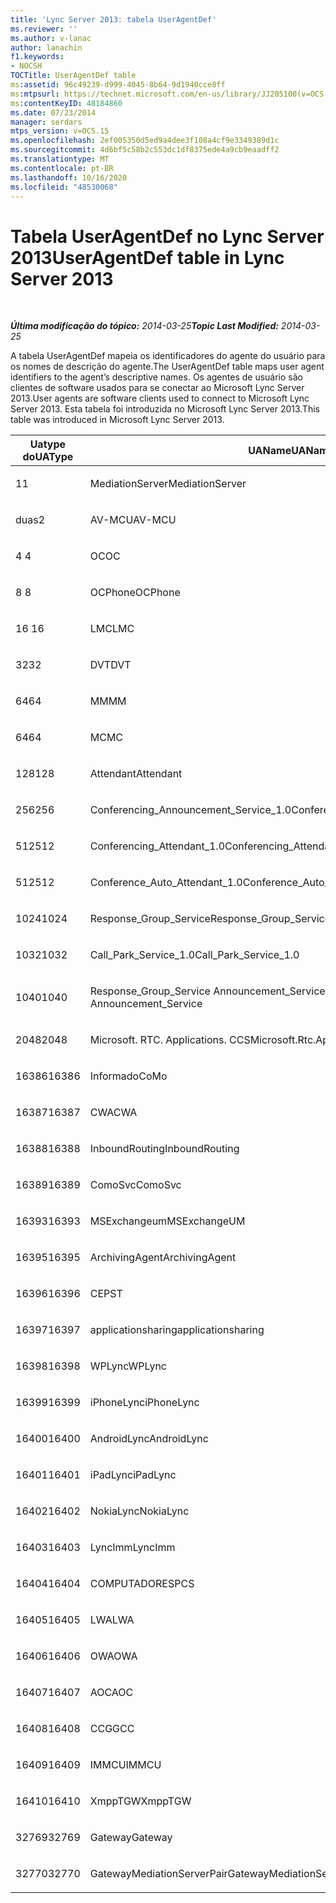 ```yaml
---
title: 'Lync Server 2013: tabela UserAgentDef'
ms.reviewer: ''
ms.author: v-lanac
author: lanachin
f1.keywords:
- NOCSH
TOCTitle: UserAgentDef table
ms:assetid: 96c49239-d999-4045-8b64-9d1940cce8ff
ms:mtpsurl: https://technet.microsoft.com/en-us/library/JJ205100(v=OCS.15)
ms:contentKeyID: 48184860
ms.date: 07/23/2014
manager: serdars
mtps_version: v=OCS.15
ms.openlocfilehash: 2ef005350d5ed9a4dee3f108a4cf9e3349389d1c
ms.sourcegitcommit: 4d6bf5c58b2c553dc1df8375ede4a9cb9eaadff2
ms.translationtype: MT
ms.contentlocale: pt-BR
ms.lasthandoff: 10/16/2020
ms.locfileid: "48530068"
---
```

# <a name="useragentdef-table-in-lync-server-2013"></a><span data-ttu-id="50170-102">Tabela UserAgentDef no Lync Server 2013</span><span class="sxs-lookup"><span data-stu-id="50170-102">UserAgentDef table in Lync Server 2013</span></span>

<div data-xmlns="http://www.w3.org/1999/xhtml">

<div class="topic" data-xmlns="http://www.w3.org/1999/xhtml" data-msxsl="urn:schemas-microsoft-com:xslt" data-cs="https://msdn.microsoft.com/">

<div data-asp="https://msdn2.microsoft.com/asp">



</div>

<div id="mainSection">

<div id="mainBody">

<span> </span>

<span data-ttu-id="50170-103">_**Última modificação do tópico:** 2014-03-25_</span><span class="sxs-lookup"><span data-stu-id="50170-103">_**Topic Last Modified:** 2014-03-25_</span></span>

<span data-ttu-id="50170-104">A tabela UserAgentDef mapeia os identificadores do agente do usuário para os nomes de descrição do agente.</span><span class="sxs-lookup"><span data-stu-id="50170-104">The UserAgentDef table maps user agent identifiers to the agent’s descriptive names.</span></span> <span data-ttu-id="50170-105">Os agentes de usuário são clientes de software usados para se conectar ao Microsoft Lync Server 2013.</span><span class="sxs-lookup"><span data-stu-id="50170-105">User agents are software clients used to connect to Microsoft Lync Server 2013.</span></span> <span data-ttu-id="50170-106">Esta tabela foi introduzida no Microsoft Lync Server 2013.</span><span class="sxs-lookup"><span data-stu-id="50170-106">This table was introduced in Microsoft Lync Server 2013.</span></span>


<table>
<colgroup>
<col style="width: 33%" />
<col style="width: 33%" />
<col style="width: 33%" />
</colgroup>
<thead>
<tr class="header">
<th><span data-ttu-id="50170-107">Uatype do</span><span class="sxs-lookup"><span data-stu-id="50170-107">UAType</span></span></th>
<th><span data-ttu-id="50170-108">UAName</span><span class="sxs-lookup"><span data-stu-id="50170-108">UAName</span></span></th>
<th><span data-ttu-id="50170-109">UACategory</span><span class="sxs-lookup"><span data-stu-id="50170-109">UACategory</span></span></th>
</tr>
</thead>
<tbody>
<tr class="odd">
<td><p><span data-ttu-id="50170-110">1</span><span class="sxs-lookup"><span data-stu-id="50170-110">1</span></span></p></td>
<td><p><span data-ttu-id="50170-111">MediationServer</span><span class="sxs-lookup"><span data-stu-id="50170-111">MediationServer</span></span></p></td>
<td><p><span data-ttu-id="50170-112">MediationServer</span><span class="sxs-lookup"><span data-stu-id="50170-112">MediationServer</span></span></p></td>
</tr>
<tr class="even">
<td><p><span data-ttu-id="50170-113">duas</span><span class="sxs-lookup"><span data-stu-id="50170-113">2</span></span></p></td>
<td><p><span data-ttu-id="50170-114">AV-MCU</span><span class="sxs-lookup"><span data-stu-id="50170-114">AV-MCU</span></span></p></td>
<td><p><span data-ttu-id="50170-115">AV-MCU</span><span class="sxs-lookup"><span data-stu-id="50170-115">AV-MCU</span></span></p></td>
</tr>
<tr class="odd">
<td><p><span data-ttu-id="50170-116">4 </span><span class="sxs-lookup"><span data-stu-id="50170-116">4</span></span></p></td>
<td><p><span data-ttu-id="50170-117">OC</span><span class="sxs-lookup"><span data-stu-id="50170-117">OC</span></span></p></td>
<td><p><span data-ttu-id="50170-118">OC</span><span class="sxs-lookup"><span data-stu-id="50170-118">OC</span></span></p></td>
</tr>
<tr class="even">
<td><p><span data-ttu-id="50170-119">8 </span><span class="sxs-lookup"><span data-stu-id="50170-119">8</span></span></p></td>
<td><p><span data-ttu-id="50170-120">OCPhone</span><span class="sxs-lookup"><span data-stu-id="50170-120">OCPhone</span></span></p></td>
<td><p><span data-ttu-id="50170-121">OCPhone</span><span class="sxs-lookup"><span data-stu-id="50170-121">OCPhone</span></span></p></td>
</tr>
<tr class="odd">
<td><p><span data-ttu-id="50170-122">16 </span><span class="sxs-lookup"><span data-stu-id="50170-122">16</span></span></p></td>
<td><p><span data-ttu-id="50170-123">LMC</span><span class="sxs-lookup"><span data-stu-id="50170-123">LMC</span></span></p></td>
<td><p><span data-ttu-id="50170-124">LMC</span><span class="sxs-lookup"><span data-stu-id="50170-124">LMC</span></span></p></td>
</tr>
<tr class="even">
<td><p><span data-ttu-id="50170-125">32</span><span class="sxs-lookup"><span data-stu-id="50170-125">32</span></span></p></td>
<td><p><span data-ttu-id="50170-126">DVT</span><span class="sxs-lookup"><span data-stu-id="50170-126">DVT</span></span></p></td>
<td><p><span data-ttu-id="50170-127">DVT</span><span class="sxs-lookup"><span data-stu-id="50170-127">DVT</span></span></p></td>
</tr>
<tr class="odd">
<td><p><span data-ttu-id="50170-128">64</span><span class="sxs-lookup"><span data-stu-id="50170-128">64</span></span></p></td>
<td><p><span data-ttu-id="50170-129">MM</span><span class="sxs-lookup"><span data-stu-id="50170-129">MM</span></span></p></td>
<td><p><span data-ttu-id="50170-130">MM</span><span class="sxs-lookup"><span data-stu-id="50170-130">MM</span></span></p></td>
</tr>
<tr class="even">
<td><p><span data-ttu-id="50170-131">64</span><span class="sxs-lookup"><span data-stu-id="50170-131">64</span></span></p></td>
<td><p><span data-ttu-id="50170-132">MC</span><span class="sxs-lookup"><span data-stu-id="50170-132">MC</span></span></p></td>
<td><p><span data-ttu-id="50170-133">MM</span><span class="sxs-lookup"><span data-stu-id="50170-133">MM</span></span></p></td>
</tr>
<tr class="odd">
<td><p><span data-ttu-id="50170-134">128</span><span class="sxs-lookup"><span data-stu-id="50170-134">128</span></span></p></td>
<td><p><span data-ttu-id="50170-135">Attendant</span><span class="sxs-lookup"><span data-stu-id="50170-135">Attendant</span></span></p></td>
<td><p><span data-ttu-id="50170-136">Attendant</span><span class="sxs-lookup"><span data-stu-id="50170-136">Attendant</span></span></p></td>
</tr>
<tr class="even">
<td><p><span data-ttu-id="50170-137">256</span><span class="sxs-lookup"><span data-stu-id="50170-137">256</span></span></p></td>
<td><p><span data-ttu-id="50170-138">Conferencing_Announcement_Service_1.0</span><span class="sxs-lookup"><span data-stu-id="50170-138">Conferencing_Announcement_Service_1.0</span></span></p></td>
<td><p><span data-ttu-id="50170-139">CA</span><span class="sxs-lookup"><span data-stu-id="50170-139">CAS</span></span></p></td>
</tr>
<tr class="odd">
<td><p><span data-ttu-id="50170-140">512</span><span class="sxs-lookup"><span data-stu-id="50170-140">512</span></span></p></td>
<td><p><span data-ttu-id="50170-141">Conferencing_Attendant_1.0</span><span class="sxs-lookup"><span data-stu-id="50170-141">Conferencing_Attendant_1.0</span></span></p></td>
<td><p><span data-ttu-id="50170-142">CAA</span><span class="sxs-lookup"><span data-stu-id="50170-142">CAA</span></span></p></td>
</tr>
<tr class="even">
<td><p><span data-ttu-id="50170-143">512</span><span class="sxs-lookup"><span data-stu-id="50170-143">512</span></span></p></td>
<td><p><span data-ttu-id="50170-144">Conference_Auto_Attendant_1.0</span><span class="sxs-lookup"><span data-stu-id="50170-144">Conference_Auto_Attendant_1.0</span></span></p></td>
<td><p><span data-ttu-id="50170-145">CAA</span><span class="sxs-lookup"><span data-stu-id="50170-145">CAA</span></span></p></td>
</tr>
<tr class="odd">
<td><p><span data-ttu-id="50170-146">1024</span><span class="sxs-lookup"><span data-stu-id="50170-146">1024</span></span></p></td>
<td><p><span data-ttu-id="50170-147">Response_Group_Service</span><span class="sxs-lookup"><span data-stu-id="50170-147">Response_Group_Service</span></span></p></td>
<td><p><span data-ttu-id="50170-148">RGS</span><span class="sxs-lookup"><span data-stu-id="50170-148">RGS</span></span></p></td>
</tr>
<tr class="even">
<td><p><span data-ttu-id="50170-149">1032</span><span class="sxs-lookup"><span data-stu-id="50170-149">1032</span></span></p></td>
<td><p><span data-ttu-id="50170-150">Call_Park_Service_1.0</span><span class="sxs-lookup"><span data-stu-id="50170-150">Call_Park_Service_1.0</span></span></p></td>
<td><p><span data-ttu-id="50170-151">CPS</span><span class="sxs-lookup"><span data-stu-id="50170-151">CPS</span></span></p></td>
</tr>
<tr class="odd">
<td><p><span data-ttu-id="50170-152">1040</span><span class="sxs-lookup"><span data-stu-id="50170-152">1040</span></span></p></td>
<td><p><span data-ttu-id="50170-153">Response_Group_Service Announcement_Service</span><span class="sxs-lookup"><span data-stu-id="50170-153">Response_Group_Service Announcement_Service</span></span></p></td>
<td><p><span data-ttu-id="50170-154">AS</span><span class="sxs-lookup"><span data-stu-id="50170-154">AS</span></span></p></td>
</tr>
<tr class="even">
<td><p><span data-ttu-id="50170-155">2048</span><span class="sxs-lookup"><span data-stu-id="50170-155">2048</span></span></p></td>
<td><p><span data-ttu-id="50170-156">Microsoft. RTC. Applications. CCS</span><span class="sxs-lookup"><span data-stu-id="50170-156">Microsoft.Rtc.Applications.Ccs</span></span></p></td>
<td><p><span data-ttu-id="50170-157">CCS</span><span class="sxs-lookup"><span data-stu-id="50170-157">CCS</span></span></p></td>
</tr>
<tr class="odd">
<td><p><span data-ttu-id="50170-158">16386</span><span class="sxs-lookup"><span data-stu-id="50170-158">16386</span></span></p></td>
<td><p><span data-ttu-id="50170-159">Informado</span><span class="sxs-lookup"><span data-stu-id="50170-159">CoMo</span></span></p></td>
<td><p><span data-ttu-id="50170-160">Informado</span><span class="sxs-lookup"><span data-stu-id="50170-160">CoMo</span></span></p></td>
</tr>
<tr class="even">
<td><p><span data-ttu-id="50170-161">16387</span><span class="sxs-lookup"><span data-stu-id="50170-161">16387</span></span></p></td>
<td><p><span data-ttu-id="50170-162">CWA</span><span class="sxs-lookup"><span data-stu-id="50170-162">CWA</span></span></p></td>
<td><p><span data-ttu-id="50170-163">CWA</span><span class="sxs-lookup"><span data-stu-id="50170-163">CWA</span></span></p></td>
</tr>
<tr class="odd">
<td><p><span data-ttu-id="50170-164">16388</span><span class="sxs-lookup"><span data-stu-id="50170-164">16388</span></span></p></td>
<td><p><span data-ttu-id="50170-165">InboundRouting</span><span class="sxs-lookup"><span data-stu-id="50170-165">InboundRouting</span></span></p></td>
<td><p><span data-ttu-id="50170-166">InboundRouting</span><span class="sxs-lookup"><span data-stu-id="50170-166">InboundRouting</span></span></p></td>
</tr>
<tr class="even">
<td><p><span data-ttu-id="50170-167">16389</span><span class="sxs-lookup"><span data-stu-id="50170-167">16389</span></span></p></td>
<td><p><span data-ttu-id="50170-168">ComoSvc</span><span class="sxs-lookup"><span data-stu-id="50170-168">ComoSvc</span></span></p></td>
<td><p><span data-ttu-id="50170-169">ComoSvc</span><span class="sxs-lookup"><span data-stu-id="50170-169">ComoSvc</span></span></p></td>
</tr>
<tr class="odd">
<td><p><span data-ttu-id="50170-170">16393</span><span class="sxs-lookup"><span data-stu-id="50170-170">16393</span></span></p></td>
<td><p><span data-ttu-id="50170-171">MSExchangeum</span><span class="sxs-lookup"><span data-stu-id="50170-171">MSExchangeUM</span></span></p></td>
<td><p><span data-ttu-id="50170-172">ExUM</span><span class="sxs-lookup"><span data-stu-id="50170-172">ExUM</span></span></p></td>
</tr>
<tr class="even">
<td><p><span data-ttu-id="50170-173">16395</span><span class="sxs-lookup"><span data-stu-id="50170-173">16395</span></span></p></td>
<td><p><span data-ttu-id="50170-174">ArchivingAgent</span><span class="sxs-lookup"><span data-stu-id="50170-174">ArchivingAgent</span></span></p></td>
<td><p><span data-ttu-id="50170-175">ARCHAGENT</span><span class="sxs-lookup"><span data-stu-id="50170-175">ARCHAGENT</span></span></p></td>
</tr>
<tr class="odd">
<td><p><span data-ttu-id="50170-176">16396</span><span class="sxs-lookup"><span data-stu-id="50170-176">16396</span></span></p></td>
<td><p><span data-ttu-id="50170-177">CEP</span><span class="sxs-lookup"><span data-stu-id="50170-177">ST</span></span></p></td>
<td><p><span data-ttu-id="50170-178">CEP</span><span class="sxs-lookup"><span data-stu-id="50170-178">ST</span></span></p></td>
</tr>
<tr class="even">
<td><p><span data-ttu-id="50170-179">16397</span><span class="sxs-lookup"><span data-stu-id="50170-179">16397</span></span></p></td>
<td><p><span data-ttu-id="50170-180">applicationsharing</span><span class="sxs-lookup"><span data-stu-id="50170-180">applicationsharing</span></span></p></td>
<td><p><span data-ttu-id="50170-181">ASMCU</span><span class="sxs-lookup"><span data-stu-id="50170-181">ASMCU</span></span></p></td>
</tr>
<tr class="odd">
<td><p><span data-ttu-id="50170-182">16398</span><span class="sxs-lookup"><span data-stu-id="50170-182">16398</span></span></p></td>
<td><p><span data-ttu-id="50170-183">WPLync</span><span class="sxs-lookup"><span data-stu-id="50170-183">WPLync</span></span></p></td>
<td><p><span data-ttu-id="50170-184">WPLync</span><span class="sxs-lookup"><span data-stu-id="50170-184">WPLync</span></span></p></td>
</tr>
<tr class="even">
<td><p><span data-ttu-id="50170-185">16399</span><span class="sxs-lookup"><span data-stu-id="50170-185">16399</span></span></p></td>
<td><p><span data-ttu-id="50170-186">iPhoneLync</span><span class="sxs-lookup"><span data-stu-id="50170-186">iPhoneLync</span></span></p></td>
<td><p><span data-ttu-id="50170-187">iPhoneLync</span><span class="sxs-lookup"><span data-stu-id="50170-187">iPhoneLync</span></span></p></td>
</tr>
<tr class="odd">
<td><p><span data-ttu-id="50170-188">16400</span><span class="sxs-lookup"><span data-stu-id="50170-188">16400</span></span></p></td>
<td><p><span data-ttu-id="50170-189">AndroidLync</span><span class="sxs-lookup"><span data-stu-id="50170-189">AndroidLync</span></span></p></td>
<td><p><span data-ttu-id="50170-190">AndroidLync</span><span class="sxs-lookup"><span data-stu-id="50170-190">AndroidLync</span></span></p></td>
</tr>
<tr class="even">
<td><p><span data-ttu-id="50170-191">16401</span><span class="sxs-lookup"><span data-stu-id="50170-191">16401</span></span></p></td>
<td><p><span data-ttu-id="50170-192">iPadLync</span><span class="sxs-lookup"><span data-stu-id="50170-192">iPadLync</span></span></p></td>
<td><p><span data-ttu-id="50170-193">iPadLync</span><span class="sxs-lookup"><span data-stu-id="50170-193">iPadLync</span></span></p></td>
</tr>
<tr class="odd">
<td><p><span data-ttu-id="50170-194">16402</span><span class="sxs-lookup"><span data-stu-id="50170-194">16402</span></span></p></td>
<td><p><span data-ttu-id="50170-195">NokiaLync</span><span class="sxs-lookup"><span data-stu-id="50170-195">NokiaLync</span></span></p></td>
<td><p><span data-ttu-id="50170-196">NokiaLync</span><span class="sxs-lookup"><span data-stu-id="50170-196">NokiaLync</span></span></p></td>
</tr>
<tr class="even">
<td><p><span data-ttu-id="50170-197">16403</span><span class="sxs-lookup"><span data-stu-id="50170-197">16403</span></span></p></td>
<td><p><span data-ttu-id="50170-198">LyncImm</span><span class="sxs-lookup"><span data-stu-id="50170-198">LyncImm</span></span></p></td>
<td><p><span data-ttu-id="50170-199">LyncImm</span><span class="sxs-lookup"><span data-stu-id="50170-199">LyncImm</span></span></p></td>
</tr>
<tr class="odd">
<td><p><span data-ttu-id="50170-200">16404</span><span class="sxs-lookup"><span data-stu-id="50170-200">16404</span></span></p></td>
<td><p><span data-ttu-id="50170-201">COMPUTADORES</span><span class="sxs-lookup"><span data-stu-id="50170-201">PCS</span></span></p></td>
<td><p><span data-ttu-id="50170-202">COMPUTADORES</span><span class="sxs-lookup"><span data-stu-id="50170-202">PCS</span></span></p></td>
</tr>
<tr class="even">
<td><p><span data-ttu-id="50170-203">16405</span><span class="sxs-lookup"><span data-stu-id="50170-203">16405</span></span></p></td>
<td><p><span data-ttu-id="50170-204">LWA</span><span class="sxs-lookup"><span data-stu-id="50170-204">LWA</span></span></p></td>
<td><p><span data-ttu-id="50170-205">LWA</span><span class="sxs-lookup"><span data-stu-id="50170-205">LWA</span></span></p></td>
</tr>
<tr class="odd">
<td><p><span data-ttu-id="50170-206">16406</span><span class="sxs-lookup"><span data-stu-id="50170-206">16406</span></span></p></td>
<td><p><span data-ttu-id="50170-207">OWA</span><span class="sxs-lookup"><span data-stu-id="50170-207">OWA</span></span></p></td>
<td><p><span data-ttu-id="50170-208">OWA</span><span class="sxs-lookup"><span data-stu-id="50170-208">OWA</span></span></p></td>
</tr>
<tr class="even">
<td><p><span data-ttu-id="50170-209">16407</span><span class="sxs-lookup"><span data-stu-id="50170-209">16407</span></span></p></td>
<td><p><span data-ttu-id="50170-210">AOC</span><span class="sxs-lookup"><span data-stu-id="50170-210">AOC</span></span></p></td>
<td><p><span data-ttu-id="50170-211">AOC</span><span class="sxs-lookup"><span data-stu-id="50170-211">AOC</span></span></p></td>
</tr>
<tr class="odd">
<td><p><span data-ttu-id="50170-212">16408</span><span class="sxs-lookup"><span data-stu-id="50170-212">16408</span></span></p></td>
<td><p><span data-ttu-id="50170-213">CCG</span><span class="sxs-lookup"><span data-stu-id="50170-213">GCC</span></span></p></td>
<td><p><span data-ttu-id="50170-214">CCG</span><span class="sxs-lookup"><span data-stu-id="50170-214">GCC</span></span></p></td>
</tr>
<tr class="even">
<td><p><span data-ttu-id="50170-215">16409</span><span class="sxs-lookup"><span data-stu-id="50170-215">16409</span></span></p></td>
<td><p><span data-ttu-id="50170-216">IMMCU</span><span class="sxs-lookup"><span data-stu-id="50170-216">IMMCU</span></span></p></td>
<td><p><span data-ttu-id="50170-217">IMMCU</span><span class="sxs-lookup"><span data-stu-id="50170-217">IMMCU</span></span></p></td>
</tr>
<tr class="odd">
<td><p><span data-ttu-id="50170-218">16410</span><span class="sxs-lookup"><span data-stu-id="50170-218">16410</span></span></p></td>
<td><p><span data-ttu-id="50170-219">XmppTGW</span><span class="sxs-lookup"><span data-stu-id="50170-219">XmppTGW</span></span></p></td>
<td><p><span data-ttu-id="50170-220">XmppGateway</span><span class="sxs-lookup"><span data-stu-id="50170-220">XmppGateway</span></span></p></td>
</tr>
<tr class="even">
<td><p><span data-ttu-id="50170-221">32769</span><span class="sxs-lookup"><span data-stu-id="50170-221">32769</span></span></p></td>
<td><p><span data-ttu-id="50170-222">Gateway</span><span class="sxs-lookup"><span data-stu-id="50170-222">Gateway</span></span></p></td>
<td><p><span data-ttu-id="50170-223">Gateway</span><span class="sxs-lookup"><span data-stu-id="50170-223">Gateway</span></span></p></td>
</tr>
<tr class="odd">
<td><p><span data-ttu-id="50170-224">32770</span><span class="sxs-lookup"><span data-stu-id="50170-224">32770</span></span></p></td>
<td><p><span data-ttu-id="50170-225">GatewayMediationServerPair</span><span class="sxs-lookup"><span data-stu-id="50170-225">GatewayMediationServerPair</span></span></p></td>
<td><p><span data-ttu-id="50170-226">GatewayMediationServerPair</span><span class="sxs-lookup"><span data-stu-id="50170-226">GatewayMediationServerPair</span></span></p></td>
</tr>
</tbody>
</table>


</div>

<span> </span>

</div>

</div>

</div>

